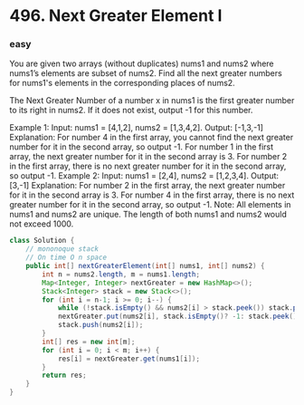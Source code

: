 # 496. Next Greater Element I
### easy
You are given two arrays (without duplicates) nums1 and nums2 where nums1’s elements are subset of nums2. Find all the next greater numbers for nums1's elements in the corresponding places of nums2.

The Next Greater Number of a number x in nums1 is the first greater number to its right in nums2. If it does not exist, output -1 for this number.

Example 1:
Input: nums1 = [4,1,2], nums2 = [1,3,4,2].
Output: [-1,3,-1]
Explanation:
    For number 4 in the first array, you cannot find the next greater number for it in the second array, so output -1.
    For number 1 in the first array, the next greater number for it in the second array is 3.
    For number 2 in the first array, there is no next greater number for it in the second array, so output -1.
Example 2:
Input: nums1 = [2,4], nums2 = [1,2,3,4].
Output: [3,-1]
Explanation:
    For number 2 in the first array, the next greater number for it in the second array is 3.
    For number 4 in the first array, there is no next greater number for it in the second array, so output -1.
Note:
All elements in nums1 and nums2 are unique.
The length of both nums1 and nums2 would not exceed 1000.

```java
class Solution {
    // mononoque stack
    // On time O n space
    public int[] nextGreaterElement(int[] nums1, int[] nums2) {
        int n = nums2.length, m = nums1.length;
        Map<Integer, Integer> nextGreater = new HashMap<>();
        Stack<Integer> stack = new Stack<>();
        for (int i = n-1; i >= 0; i--) {
            while (!stack.isEmpty() && nums2[i] > stack.peek()) stack.pop();
            nextGreater.put(nums2[i], stack.isEmpty()? -1: stack.peek());
            stack.push(nums2[i]);
        }
        int[] res = new int[m];
        for (int i = 0; i < m; i++) {
            res[i] = nextGreater.get(nums1[i]); 
        }
        return res;
    }
}
```
